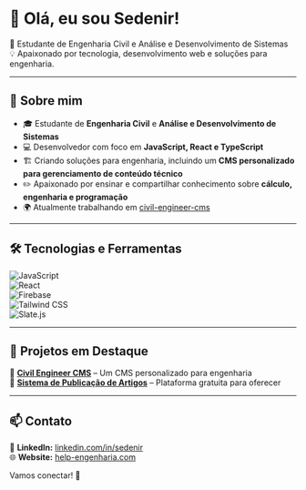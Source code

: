 # 👋 Olá, eu sou Sedenir!

🎯 Estudante de Engenharia Civil e Análise e Desenvolvimento de Sistemas  
💡 Apaixonado por tecnologia, desenvolvimento web e soluções para engenharia.

---

## 🚀 Sobre mim

- 🎓 Estudante de **Engenharia Civil** e **Análise e Desenvolvimento de Sistemas**  
- 💻 Desenvolvedor com foco em **JavaScript, React e TypeScript**  
- 🏗️ Criando soluções para engenharia, incluindo um **CMS personalizado para gerenciamento de conteúdo técnico**  
- ✏️ Apaixonado por ensinar e compartilhar conhecimento sobre **cálculo, engenharia e programação**  
- 🌍 Atualmente trabalhando em [civil-engineer-cms](https://github.com/seu-usuario/civil-engineer-cms)  

---

## 🛠️ Tecnologias e Ferramentas  

![JavaScript](https://img.shields.io/badge/-JavaScript-F7DF1E?style=flat&logo=javascript&logoColor=black)  
![React](https://img.shields.io/badge/-React-61DAFB?style=flat&logo=react&logoColor=white)  
![Firebase](https://img.shields.io/badge/-Firebase-FFCA28?style=flat&logo=firebase&logoColor=black)  
![Tailwind CSS](https://img.shields.io/badge/-TailwindCSS-38B2AC?style=flat&logo=tailwind-css&logoColor=white)  
![Slate.js](https://img.shields.io/badge/-Slate.js-000000?style=flat&logo=slate&logoColor=white)  

---

## 📌 Projetos em Destaque

🔹 [**Civil Engineer CMS**](https://github.com/sSedenir-Vitorino/civil-engineer-cms) – Um CMS personalizado para engenharia  
🔹 [**Sistema de Publicação de Artigos**](https://github.com/Sedenir-Vitorino/civil-engineer-site) – Plataforma gratuita para oferecer  

---

## 📫 Contato

🔗 **LinkedIn:** [linkedin.com/in/sedenir](https://linkedin.com/in/sedenir)  
🌐 **Website:** [help-engenharia.com](https://help-engenharia.com)  

Vamos conectar! 🚀
